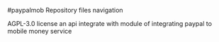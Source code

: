 #paypalmob
Repository files navigation

AGPL-3.0 license
an api integrate with module of integrating paypal to mobile money service
